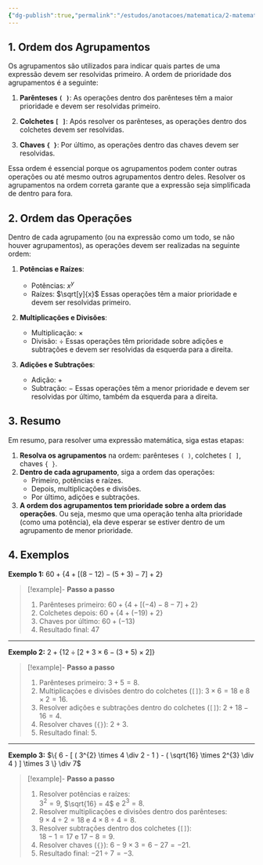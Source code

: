 ```yaml
---
{"dg-publish":true,"permalink":"/estudos/anotacoes/matematica/2-matematica-basico/1-operacoes-fundamentais/1-4-expressoes-numericas-rascunho/","updated":"2025-03-15T16:12:30.349-03:00"}
---
```


## 1. Ordem dos Agrupamentos

Os agrupamentos são utilizados para indicar quais partes de uma expressão devem ser resolvidas primeiro. A ordem de prioridade dos agrupamentos é a seguinte:

1. **Parênteses `( )`**:
	As operações dentro dos parênteses têm a maior prioridade e devem ser resolvidas primeiro.

2. **Colchetes `[ ]`**:
	Após resolver os parênteses, as operações dentro dos colchetes devem ser resolvidas.

3. **Chaves `{ }`**:
	Por último, as operações dentro das chaves devem ser resolvidas.

Essa ordem é essencial porque os agrupamentos podem conter outras operações ou até mesmo outros agrupamentos dentro deles. Resolver os agrupamentos na ordem correta garante que a expressão seja simplificada de dentro para fora.

## 2. Ordem das Operações

Dentro de cada agrupamento (ou na expressão como um todo, se não houver agrupamentos), as operações devem ser realizadas na seguinte ordem:

1. **Potências e Raízes**:
	- Potências: $x^{y}$
	- Raízes: $\sqrt[y]{x}$
	Essas operações têm a maior prioridade e devem ser resolvidas primeiro.

2. **Multiplicações e Divisões**:
	- Multiplicação: $\times$
	- Divisão: $\div$
	Essas operações têm prioridade sobre adições e subtrações e devem ser resolvidas da esquerda para a direita.

3. **Adições e Subtrações**:  
	- Adição: $+$
	- Subtração: $-$
	Essas operações têm a menor prioridade e devem ser resolvidas por último, também da esquerda para a direita.

## 3. Resumo

Em resumo, para resolver uma expressão matemática, siga estas etapas:

1. **Resolva os agrupamentos** na ordem: parênteses `( )`, colchetes `[ ]`, chaves `{ }`.
2. **Dentro de cada agrupamento**, siga a ordem das operações:
	- Primeiro, potências e raízes.
	- Depois, multiplicações e divisões.
	- Por último, adições e subtrações.
3. **A ordem dos agrupamentos tem prioridade sobre a ordem das operações**.
	Ou seja, mesmo que uma operação tenha alta prioridade (como uma potência), ela deve esperar se estiver dentro de um agrupamento de menor prioridade.

## 4. Exemplos

**Exemplo 1:** $60 + \{ 4 + [ ( 8 - 12 ) - ( 5 + 3 ) - 7 ] + 2 \}$

> [!example]- **Passo a passo**
> 1. Parênteses primeiro: $60 + \{ 4 + [ (-4) - 8 - 7 ] + 2 \}$
> 2. Colchetes depois: $60 + \{ 4 + (-19) + 2 \}$
> 3. Chaves por último: $60 + (-13)$
> 4. Resultado final: $47$

---

**Exemplo 2:** $2 + \{ 12 \div [ 2 + 3 \times 6 - ( 3 + 5 ) \times 2 ] \}$

> [!example]- **Passo a passo**
> 1. Parênteses primeiro: $3 + 5 = 8$.
> 2. Multiplicações e divisões dentro do colchetes (`[]`):
> 	$3 \times 6 = 18$ e $8 \times 2 = 16$.
> 3. Resolver adições e subtrações dentro do colchetes (`[]`):
> 	$2 + 18 - 16 = 4$.
> 4. Resolver chaves (`{}`): $2 + 3$.
> 5. Resultado final: $5$.

---

**Exemplo 3:** $\{ 6 - [ ( 3^{2} \times 4 \div 2 - 1 ) - ( \sqrt{16} \times 2^{3} \div 4 ) ] \times 3 \} \div 7$

> [!example]- **Passo a passo**
> 1. Resolver potências e raízes:  
> 	$3^{2} = 9$, $\sqrt{16} = 4$ e $2^{3} = 8$.
> 2. Resolver multiplicações e divisões dentro dos parênteses:  
> 	$9 \times 4 \div 2 = 18$ e $4 \times 8 \div 4 = 8$.
> 3. Resolver subtrações dentro dos colchetes (`[]`):  
> 	$18 - 1 = 17$ e $17 - 8 = 9$.
> 4. Resolver chaves (`{}`): $6 - 9 \times 3 = 6 - 27 = -21$.
> 5. Resultado final: $-21 \div 7 = -3$.
